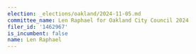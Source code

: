 ```yaml
---
election: _elections/oakland/2024-11-05.md
committee_name: Len Raphael for Oakland City Council 2024
filer_id: '1462967'
is_incumbent: false
name: Len Raphael
---
```

